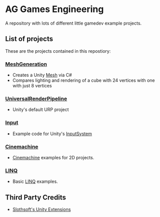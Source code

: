 # AG Games Engineering
A repository with lots of different little gamedev example projects.

## List of projects
These are the projects contained in this repostiory:

### [MeshGeneration](Assets/MeshGeneration)
- Creates a Unity [Mesh](https://docs.unity3d.com/ScriptReference/Mesh.html) via C#
- Compares lighting and rendering of a cube with 24 vertices with one with just 8 vertices

### [UniversalRenderPipeline](Assets/UniversalRenderPipeline)
- Unity's default URP project

### [Input](Assets/Input)
- Example code for Unity's [InputSystem](https://docs.unity3d.com/Packages/com.unity.inputsystem)

### [Cinemachine](Assets/Cinemachine)
- [Cinemachine](https://docs.unity3d.com/Packages/com.unity.cinemachine@2.1/manual/index.html) examples for 2D projects.

### [LINQ](Assets/LINQ)
- Basic [LINQ](https://docs.microsoft.com/en-us/dotnet/csharp/programming-guide/concepts/linq/) examples.

## Third Party Credits
- [Slothsoft's Unity Extensions](https://openupm.com/packages/net.slothsoft.unity-extensions/)
